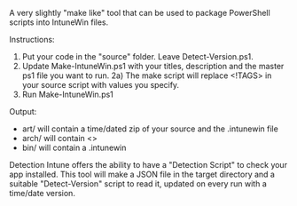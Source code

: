 A very slightly "make like" tool that can be used to package PowerShell scripts into IntuneWin files. 

Instructions: 
1) Put your code in the "source" folder. Leave Detect-Version.ps1. 
2) Update Make-IntuneWin.ps1 with your titles, description and the master ps1 file you want to run. 
2a) The make script will replace <!TAGS> in your source script with values you specify. 
3) Run Make-IntuneWin.ps1

Output: 
- art/ will contain a time/dated zip of your source and the .intunewin file
- arch/ will contain <>
- bin/ will contain a .intunewin

Detection 
Intune offers the ability to have a "Detection Script" to check your app installed. This tool will make a JSON file in the target directory and a suitable "Detect-Version" script to read it, updated on every run with a time/date version.
